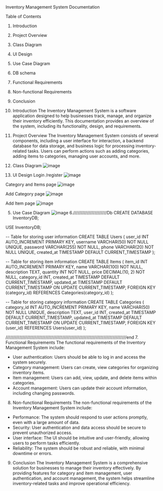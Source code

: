  Inventory Management System Documentation

Table of Contents
1. Introduction
2. Project Overview
3. Class Diagram
4. UI Design
5. Use Case Diagram
6. DB schema
7. Functional Requirements
8. Non-functional Requirements
9. Conclusion

1. Introduction
The Inventory Management System is a software application designed to help businesses track, manage, and organize their inventory efficiently. This documentation provides an overview of the system, including its functionality, design, and requirements.

2. Project Overview
The Inventory Management System consists of several components, including a user interface for interaction, a backend database for data storage, and business logic for processing inventory-related tasks. Users can perform actions such as adding categories, adding items to categories, managing user accounts, and more.

3. Class Diagram
 ![image](https://github.com/yeabtsegataye/inventory_MGT_sys_java/assets/127824421/bba44ac1-0527-40e4-bc43-2f5f0f990886)

4. UI Design
Login /register 
 ![image](https://github.com/yeabtsegataye/inventory_MGT_sys_java/assets/127824421/a05c8b58-dda3-4f6e-b793-ca2f6cc58ea4)

Category and Items page
![image](https://github.com/yeabtsegataye/inventory_MGT_sys_java/assets/127824421/86fe618e-78ab-4164-975e-91527a576023)

 Add Category page
 ![image](https://github.com/yeabtsegataye/inventory_MGT_sys_java/assets/127824421/591519f4-65af-421a-87b4-a8f903f33430)

Add Item page
 ![image](https://github.com/yeabtsegataye/inventory_MGT_sys_java/assets/127824421/86714303-c493-4c12-aecc-78823d069a1f)

5. Use Case Diagram
 ![image](https://github.com/yeabtsegataye/inventory_MGT_sys_java/assets/127824421/f07a6b6a-077b-46ce-86af-d9fab097de46)
6.//////////////////////Db
 CREATE DATABASE InventoryDB;

USE InventoryDB;

-- Table for storing user information
CREATE TABLE Users (
    user_id INT AUTO_INCREMENT PRIMARY KEY,
    username VARCHAR(50) NOT NULL UNIQUE,
    password VARCHAR(255) NOT NULL,
    phone VARCHAR(20) NOT NULL UNIQUE,
    created_at TIMESTAMP DEFAULT CURRENT_TIMESTAMP
);

-- Table for storing item information
CREATE TABLE Items (
    item_id INT AUTO_INCREMENT PRIMARY KEY,
    name VARCHAR(100) NOT NULL,
    description TEXT,
    quantity INT NOT NULL,
    price DECIMAL(10, 2) NOT NULL,
    category_id INT,
    created_at TIMESTAMP DEFAULT CURRENT_TIMESTAMP,
    updated_at TIMESTAMP DEFAULT CURRENT_TIMESTAMP ON UPDATE CURRENT_TIMESTAMP,
    FOREIGN KEY (category_id) REFERENCES Categories(category_id)
);

-- Table for storing category information
CREATE TABLE Categories (
    category_id INT AUTO_INCREMENT PRIMARY KEY,
    name VARCHAR(50) NOT NULL UNIQUE,
    description TEXT,
    user_id INT,
    created_at TIMESTAMP DEFAULT CURRENT_TIMESTAMP,
    updated_at TIMESTAMP DEFAULT CURRENT_TIMESTAMP ON UPDATE CURRENT_TIMESTAMP,
    FOREIGN KEY (user_id) REFERENCES Users(user_id)
);

///////////////////////////////////////////////////////////////////////////////end
7. Functional Requirements
The functional requirements of the Inventory Management System include:
- User authentication: Users should be able to log in and access the system securely.
- Category management: Users can create, view categories for organizing inventory items.
- Item management: Users can add, view, update, and delete items within categories.
- Account management: Users can update their account information, including changing passwords.

8. Non-functional Requirements
The non-functional requirements of the Inventory Management System include:
- Performance: The system should respond to user actions promptly, even with a large amount of data.
- Security: User authentication and data access should be secure to prevent unauthorized access.
- User interface: The UI should be intuitive and user-friendly, allowing users to perform tasks efficiently.
- Reliability: The system should be robust and reliable, with minimal downtime or errors.

9. Conclusion
The Inventory Management System is a comprehensive solution for businesses to manage their inventory effectively. By providing features for category and item management, user authentication, and account management, the system helps streamline inventory-related tasks and improve operational efficiency.

